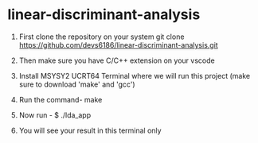 # linear-discriminant-analysis   

1. First clone the repository on your system 
git clone https://github.com/devs6186/linear-discriminant-analysis.git

2. Then make sure you have C/C++ extension on your vscode 

3. Install MSYSY2 UCRT64 Terminal where we will run this project (make sure to download 'make' and 'gcc')

4. Run the command- make 

5. Now run - $ ./lda_app

6. You will see your result in this terminal only 
